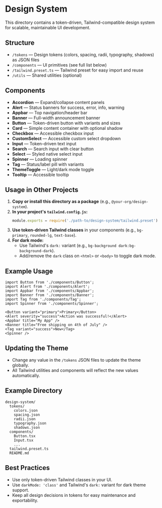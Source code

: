 # Design System

This directory contains a token-driven, Tailwind-compatible design system for scalable, maintainable UI development.

## Structure

- `/tokens` — Design tokens (colors, spacing, radii, typography, shadows) as JSON files
- `/components` — UI primitives (see full list below)
- `/tailwind.preset.ts` — Tailwind preset for easy import and reuse
- `/utils` — Shared utilities (optional)

## Components

- **Accordion** — Expand/collapse content panels
- **Alert** — Status banners for success, error, info, warning
- **Appbar** — Top navigation/header bar
- **Banner** — Full-width announcement banner
- **Button** — Token-driven button with variants and sizes
- **Card** — Simple content container with optional shadow
- **Checkbox** — Accessible checkbox input
- **CustomSelect** — Accessible custom select dropdown
- **Input** — Token-driven text input
- **Search** — Search input with clear button
- **Select** — Styled native select input
- **Spinner** — Loading spinner
- **Tag** — Status/label pill with variants
- **ThemeToggle** — Light/dark mode toggle
- **Tooltip** — Accessible tooltip

## Usage in Other Projects

1. **Copy or install this directory as a package** (e.g., `@your-org/design-system`).
2. **In your project's `tailwind.config.js`:**
   ```js
   module.exports = require('./path-to/design-system/tailwind.preset');
   ```
3. **Use token-driven Tailwind classes** in your components (e.g., `bg-primary`, `rounded-lg`, `text-base`).
4. **For dark mode:**
   - Use Tailwind's `dark:` variant (e.g., `bg-background dark:bg-background-dark`).
   - Add/remove the `dark` class on `<html>` or `<body>` to toggle dark mode.

## Example Usage

```tsx
import Button from './components/Button';
import Alert from './components/Alert';
import Appbar from './components/Appbar';
import Banner from './components/Banner';
import Tag from './components/Tag';
import Spinner from './components/Spinner';

<Button variant="primary">Primary</Button>
<Alert severity="success">Action was successful!</Alert>
<Appbar title="My App" />
<Banner title="Free shipping on 4th of July" />
<Tag variant="success">New</Tag>
<Spinner />
```

## Updating the Theme
- Change any value in the `/tokens` JSON files to update the theme globally.
- All Tailwind utilities and components will reflect the new values automatically.

## Example Directory
```
design-system/
  tokens/
    colors.json
    spacing.json
    radii.json
    typography.json
    shadows.json
  components/
    Button.tsx
    Input.tsx
    ...
  tailwind.preset.ts
  README.md
```

## Best Practices
- Use only token-driven Tailwind classes in your UI.
- Use `darkMode: 'class'` and Tailwind's `dark:` variant for dark theme support.
- Keep all design decisions in tokens for easy maintenance and exportability. 